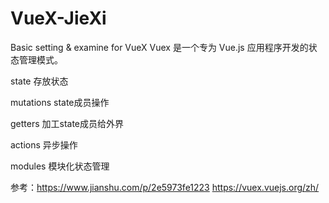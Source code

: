 # VueX-JieXi
Basic setting &amp; examine for VueX
Vuex 是一个专为 Vue.js 应用程序开发的状态管理模式。

state 存放状态

mutations state成员操作

getters 加工state成员给外界

actions 异步操作

modules 模块化状态管理


参考：https://www.jianshu.com/p/2e5973fe1223
      https://vuex.vuejs.org/zh/
